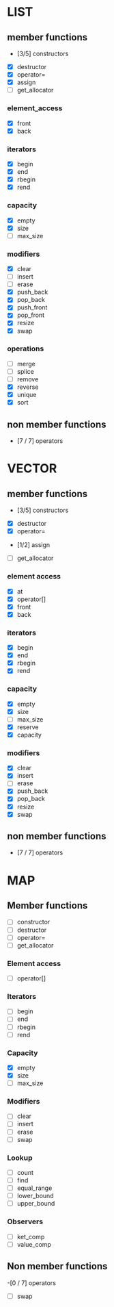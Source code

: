 # LIST

## member functions

- [3/5] constructors
- [x] destructor
- [x] operator=
- [x] assign
- [ ] get_allocator
### element_access
- [x] front
- [x] back
### iterators
- [x] begin
- [x] end
- [x] rbegin
- [x] rend
### capacity
- [x] empty
- [x] size
- [ ] max_size
### modifiers
- [x] clear
- [ ] insert
- [ ] erase
- [x] push_back
- [x] pop_back
- [x] push_front
- [x] pop_front
- [x] resize
- [x] swap
### operations
- [ ] merge
- [ ] splice
- [ ] remove
- [x] reverse
- [x] unique
- [x] sort 

## non member functions

- [7 / 7] operators

# VECTOR

## member functions
- [3/5] constructors
- [x] destructor
- [x] operator=
- [1/2] assign
- [ ] get_allocator
### element access
- [x] at
- [x] operator[]
- [x] front
- [x] back
### iterators
- [x] begin
- [x] end
- [x] rbegin
- [x] rend

### capacity
- [x] empty
- [x] size
- [ ] max_size
- [x] reserve
- [x] capacity
### modifiers
- [x] clear
- [x] insert
- [ ] erase
- [x] push_back
- [x] pop_back
- [x] resize
- [x] swap

## non member functions
- [7 / 7] operators

# MAP

## Member functions
- [ ] constructor
- [ ] destructor
- [ ] operator=
- [ ] get_allocator

### Element access

- [ ] operator[]

### Iterators
- [ ] begin
- [ ] end
- [ ] rbegin
- [ ] rend

### Capacity
- [x] empty
- [x] size
- [ ] max_size

### Modifiers
- [ ] clear
- [ ] insert
- [ ] erase
- [ ] swap

### Lookup
- [ ] count 
- [ ] find
- [ ] equal_range
- [ ] lower_bound
- [ ] upper_bound

### Observers
- [ ] ket_comp 
- [ ] value_comp

## Non member functions
-[0 / 7] operators
- [ ] swap

